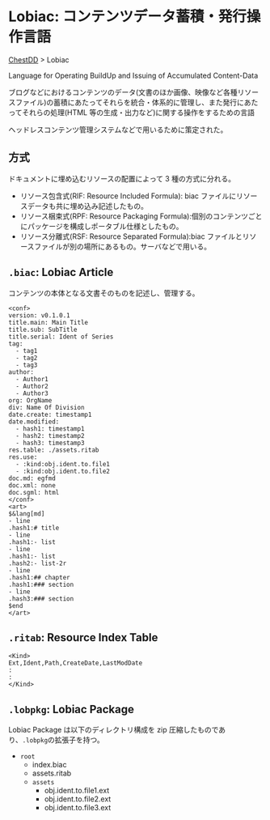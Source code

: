 # Lobiac: コンテンツデータ蓄積・発行操作言語

[ChestDD](./../README.md) > Lobiac

Language for Operating BuildUp and Issuing of Accumulated Content-Data

ブログなどにおけるコンテンツのデータ(文書のほか画像、映像など各種リソースファイル)の蓄積にあたってそれらを統合・体系的に管理し、また発行にあたってそれらの処理(HTML 等の生成・出力など)に関する操作をするための言語

ヘッドレスコンテンツ管理システムなどで用いるために策定された。

## 方式

ドキュメントに埋め込むリソースの配置によって 3 種の方式に分れる。

- リソース包含式(RIF: Resource Included Formula): biac ファイルにリソースデータも共に埋め込み記述したもの。
- リソース梱束式(RPF: Resource Packaging Formula):個別のコンテンツごとにパッケージを構成しポータブル仕様としたもの。
- リソース分離式(RSF: Resource Separated Formula):biac ファイルとリソースファイルが別の場所にあるもの。サーバなどで用いる。

## `.biac`: Lobiac Article

コンテンツの本体となる文書そのものを記述し、管理する。

```biac
<conf>
version: v0.1.0.1
title.main: Main Title
title.sub: SubTitle
title.serial: Ident of Series
tag:
  - tag1
  - tag2
  - tag3
author:
  - Author1
  - Author2
  - Author3
org: OrgName
div: Name Of Division
date.create: timestamp1
date.modified:
  - hash1: timestamp1
  - hash2: timestamp2
  - hash3: timestamp3
res.table: ./assets.ritab
res.use:
  - :kind:obj.ident.to.file1
  - :kind:obj.ident.to.file2
doc.md: egfmd
doc.xml: none
doc.sgml: html
</conf>
<art>
$&lang[md]
- line
.hash1:# title
- line
.hash1:- list
- line
.hash1:- list
.hash2:- list-2r
- line
.hash1:## chapter
.hash1:### section
- line
.hash3:### section
$end
</art>
```

## `.ritab`: Resource Index Table

```ritab
<Kind>
Ext,Ident,Path,CreateDate,LastModDate
:
:
</Kind>

```

## `.lobpkg`: Lobiac Package

Lobiac Package は以下のディレクトリ構成を zip 圧縮したものであり、`.lobpkg`の拡張子を持つ。

- `root`
  - index.biac
  - assets.ritab
  - `assets`
    - obj.ident.to.file1.ext
    - obj.ident.to.file2.ext
    - obj.ident.to.file3.ext
